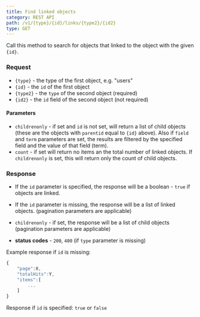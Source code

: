 ```yaml
---
title: Find linked objects
category: REST API
path: /v1/{type}/{id}/links/{type2}/{id2}
type: GET
---
```


Call this method to search for objects that linked to the object with the given `{id}`.

### Request

- `{type}` - the type of the first object, e.g. "users"
- `{id}` - the `id` of the first object
- `{type2}` - the `type` of the second object (required)
- `{id2}` - the `id` field of the second object (not required)

#### Parameters

- `childrenonly` - if set and `id` is not set, will return a list of child objects
(these are the objects with `parentid` equal to `{id}` above). Also if `field` and `term` parameters are set, the results
are filtered by the specified field and the value of that field (term).
- `count` - if set will return no items an the total number of linked objects. If `childrenonly` is set, this will
return only the count of child objects.

### Response

- If the `id` parameter is specified, the response will be a boolean - `true` if objects are linked.
- If the `id` parameter is missing, the response will be a list of linked objects. (pagination parameters are applicable)
- `childrenonly` - if set, the response will be a list of child objects (pagination parameters are applicable)

- **status codes** - `200`, `400` (if `type` parameter is missing)

Example response if `id` is missing:

```js
{
	"page":X,
	"totalHits":Y,
	"items":[
		...
	]
}
```
Response if `id` is specified: `true` or `false`